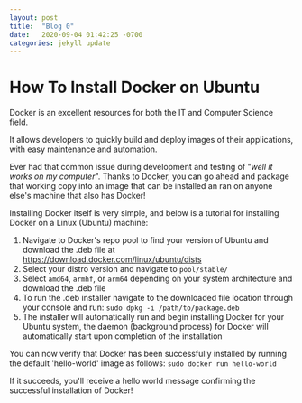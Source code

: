 ```yaml
---
layout: post
title:  "Blog 0"
date:   2020-09-04 01:42:25 -0700
categories: jekyll update
---
```


# How To Install Docker on Ubuntu

Docker is an excellent resources for both the IT and Computer Science field.

It allows developers to quickly build and deploy images of their applications, with easy maintenance and automation.

Ever had that common issue during development and testing of "*well it works on my computer*". Thanks to Docker, you can go ahead and package that working copy into an image that can be installed an ran on anyone else's machine that also has Docker!

Installing Docker itself is very simple, and below is a tutorial for installing Docker on a Linux (Ubuntu) machine:

 1. Navigate to Docker's repo pool to find your version of Ubuntu and download the .deb file at <https://download.docker.com/linux/ubuntu/dists>
 2. Select your distro version and navigate to `pool/stable/`
 3. Select `amd64`, `armhf`, or `arm64` depending on your system architecture and download the .deb file
 4. To run the .deb installer navigate to the downloaded file location through your console and run: `sudo dpkg -i /path/to/package.deb`
 5. The installer will automatically run and begin installing Docker for your Ubuntu system, the daemon (background process) for Docker will automatically start upon completion of the installation

You can now verify that Docker has been successfully installed by running the default 'hello-world' image as follows:
`sudo docker run hello-world`

If it succeeds, you'll receive a hello world message confirming the successful installation of Docker!


